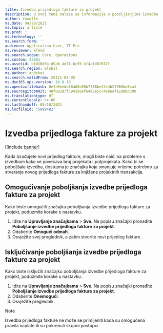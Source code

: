 ```yaml
---
title: Izvedba prijedloga fakture za projekt
description: U ovoj temi nalaze se informacije o poboljšanjima izvedbe prijedloga faktura za projekt.
author: Yowelle
ms.date: 04/20/2021
ms.topic: article
ms.prod: ''
ms.technology: ''
ms.search.form: ''
audience: Application User, IT Pro
ms.reviewer: kfend
ms.search.scope: Core, Operations
ms.custom: 23561
ms.assetid: bfd18d9b-d9a6-4e21-bc95-bf4af45f617f
ms.search.region: Global
ms.author: andchoi
ms.search.validFrom: 20121-03-05
ms.dyn365.ops.version: 10.0.18
ms.openlocfilehash: 0e7a9eedc80a88e80b7788be4fe4b2f969be8ba1
ms.sourcegitcommit: 40f68387f594180af64a5e5c748b6efa188bd300
ms.translationtype: HT
ms.contentlocale: hr-HR
ms.lasthandoff: 05/10/2021
ms.locfileid: "5999482"
---
```

# <a name="project-invoice-proposal-performance"></a>Izvedba prijedloga fakture za projekt

[!include [banner](../includes/banner.md)]

Kada izrađujete novi prijedlog fakture, mogli biste naići na probleme s izvedbom kako se povećava broj projekata i potprojekata. Kako bi se poboljšala izvedba, dostupna je značajka koja smanjuje vrijeme potrebno za stvaranje novog prijedloga fakture za knjižene projektnih transakcija.

## <a name="enable-project-invoice-proposal-performance-enhancement"></a>Omogućivanje poboljšanja izvedbe prijedloga fakture za projekt
Kako biste omogućili značajku poboljšanja izvedbe prijedloga fakture za projekt, poduzmite korake u nastavku.

1.  Idite na **Upravljanje značajkama** > **Sve**. Na popisu značajki pronađite **Poboljšanje izvedbe prijedloga fakture za projekt**.
2.  Odaberite **Omogući odmah**.
3.  Osvježite svoj preglednik, a zatim stvorite novi prijedlog fakture.

## <a name="turn-off-project-invoice-proposal-performance-enhancement"></a>Isključivanje poboljšanja izvedbe prijedloga fakture za projekt
Kako biste isključili značajku poboljšanja izvedbe prijedloga fakture za projekt, poduzmite korake u nastavku.

1.  Idite na **Upravljanje značajkama** > **Sve**. Na popisu značajki pronađite **Poboljšanje izvedbe prijedloga fakture za projekt**.
2.  Odaberite **Onemogući**.
3.  Osvježite preglednik.

> [!NOTE]
> Izvedba prijedloga fakture ne može se primijeniti kada su omogućena pravila naplate ili su pokrenuti skupni postupci.
